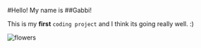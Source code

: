 
#Hello! My name is ##Gabbi!

This is my **first** `coding project` and I think its going really well. :)

![flowers](https://cdn.pixabay.com/photo/2020/05/22/20/56/yellow-flowers-5207169_960_720.jpg)

